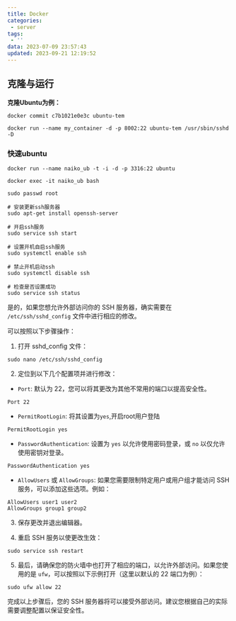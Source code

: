 ```yaml
---
title: Docker
categories:
 - server
tags:
 - ''
data: 2023-07-09 23:57:43
updated: 2023-09-21 12:19:52
---
```


## 克隆与运行

**克隆Ubuntu为例：**
~~~
docker commit c7b1021e0e3c ubuntu-tem

docker run --name my_container -d -p 8002:22 ubuntu-tem /usr/sbin/sshd -D
~~~

### 快速ubuntu
~~~shell
docker run --name naiko_ub -t -i -d -p 3316:22 ubuntu

docker exec -it naiko_ub bash

sudo passwd root

# 安装更新ssh服务器
sudo apt-get install openssh-server

# 开启ssh服务
sudo service ssh start

# 设置开机自启ssh服务
sudo systemctl enable ssh

# 禁止开机启动ssh
sudo systemctl disable ssh

# 检查是否设置成功
sudo service ssh status
~~~

是的，如果您想允许外部访问你的 SSH 服务器，确实需要在 `/etc/ssh/sshd_config` 文件中进行相应的修改。

可以按照以下步骤操作：

1. 打开 sshd_config 文件：
```
sudo nano /etc/ssh/sshd_config
```

2. 定位到以下几个配置项并进行修改：

- `Port`: 默认为 22，您可以将其更改为其他不常用的端口以提高安全性。
```
Port 22
```

- `PermitRootLogin`: 将其设置为`yes`,开启root用户登陆
```
PermitRootLogin yes
```

- `PasswordAuthentication`: 设置为 `yes` 以允许使用密码登录，或 `no` 以仅允许使用密钥对登录。
```
PasswordAuthentication yes
```

- `AllowUsers` 或 `AllowGroups`: 如果您需要限制特定用户或用户组才能访问 SSH 服务，可以添加这些选项。例如：
```
AllowUsers user1 user2
AllowGroups group1 group2
```

3. 保存更改并退出编辑器。

4. 重启 SSH 服务以使更改生效：
```
sudo service ssh restart
```

5. 最后，请确保您的防火墙中也打开了相应的端口，以允许外部访问。如果您使用的是 `ufw`，可以按照以下示例打开（这里以默认的 22 端口为例）：
```
sudo ufw allow 22
```

完成以上步骤后，您的 SSH 服务器将可以接受外部访问。建议您根据自己的实际需要调整配置以保证安全性。


